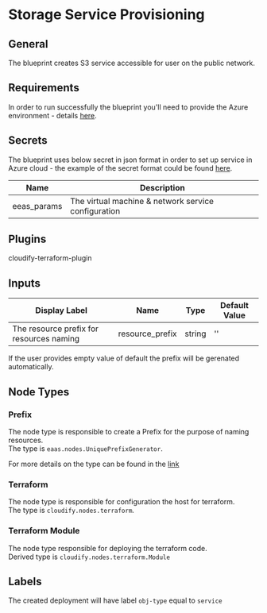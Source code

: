 # Storage Service Provisioning

## General

The blueprint creates S3 service accessible for user on the public network.

## Requirements

In order to run successfully the blueprint you'll need to provide the Azure environment - details [here](https://github.com/cloudify-community/eaas-example). 

## Secrets

The blueprint uses below secret in json format in order to set up service in Azure cloud - the example of the secret format could be found [here](https://github.com/cloudify-community/eaas-example/blob/master/secret.json).

| Name                  | Description                                            |
| --------------------- | ------------------------------------------------------ |
| eeas_params           | The virtual machine & network service configuration    |


## Plugins

cloudify-terraform-plugin

## Inputs

| Display Label                            | Name            | Type   | Default Value  |
| ---------------------------------------- | --------------- | ------ | -------------- |
| The resource prefix for resources naming | resource_prefix | string | ''             |

If the user provides empty value of default the prefix will be gerenated automatically.

## Node Types

### Prefix
The node type is responsible to create a Prefix for the purpose of naming resources.\
The type is `eaas.nodes.UniquePrefixGenerator`.

For more details on the type can be found in the [link](https://github.com/cloudify-community/eaas-example/blob/master/utils/custom_types.yaml)

### Terraform
The node type is responsible for configuration the host for terraform.\
The type is `cloudify.nodes.terraform`.

### Terraform Module
The node type responsible for deploying the terraform code.\
Derived type is `cloudify.nodes.terraform.Module`

## Labels

The created deployment will have label `obj-type` equal to `service`